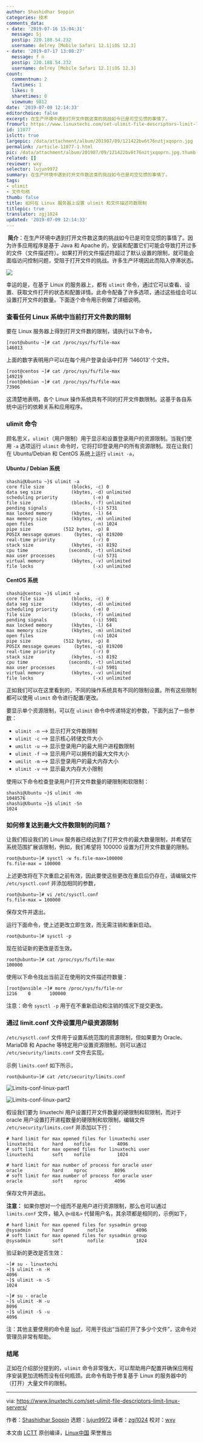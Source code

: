 ```yaml
---
author: Shashidhar Soppin
categories: 技术
comments_data:
- date: '2019-07-16 15:04:31'
  message: Sj
  postip: 220.188.54.232
  username: delrey [Mobile Safari 12.1|iOS 12.3]
- date: '2019-07-17 13:08:27'
  message: f n
  postip: 220.188.54.232
  username: delrey [Mobile Safari 12.1|iOS 12.3]
count:
  commentnum: 2
  favtimes: 1
  likes: 0
  sharetimes: 0
  viewnum: 9812
date: '2019-07-09 12:14:33'
editorchoice: false
excerpt: 在生产环境中遇到打开文件数这类的挑战如今已是司空见惯的事情了。
fromurl: https://www.linuxtechi.com/set-ulimit-file-descriptors-limit-linux-servers/
id: 11077
islctt: true
largepic: /data/attachment/album/201907/09/121422bv6t76nztjxqoprn.jpg
permalink: /article-11077-1.html
pic: /data/attachment/album/201907/09/121422bv6t76nztjxqoprn.jpg.thumb.jpg
related: []
reviewer: wxy
selector: lujun9972
summary: 在生产环境中遇到打开文件数这类的挑战如今已是司空见惯的事情了。
tags:
- ulimit
- 文件句柄
thumb: false
title: 如何在 Linux 服务器上设置 ulimit 和文件描述符数限制
titlepic: true
translator: zgj1024
updated: '2019-07-09 12:14:33'
---
```


 **简介**：在生产环境中遇到打开文件数这类的挑战如今已是司空见惯的事情了。因为许多应用程序是基于 Java 和 Apache 的，安装和配置它们可能会导致打开过多的文件（文件描述符）。如果打开的文件描述符超过了默认设置的限制，就可能会面临访问控制问题，受阻于打开文件的挑战。许多生产环境因此而陷入停滞状态。


![](/data/attachment/album/201907/09/121422bv6t76nztjxqoprn.jpg)


幸运的是，在基于 Linux 的服务器上，都有 `ulimit` 命令，通过它可以查看、设置、获取文件打开的状态和配置详情。此命令配备了许多选项，通过这些组合可以设置打开文件的数量。下面逐个命令用示例做了详细说明。


### 查看任何 Linux 系统中当前打开文件数的限制


要在 Linux 服务器上得到打开文件数的限制，请执行以下命令，



```
[root@ubuntu ~]# cat /proc/sys/fs/file-max
146013
```

上面的数字表明用户可以在每个用户登录会话中打开 ‘146013’ 个文件。



```
[root@centos ~]# cat /proc/sys/fs/file-max
149219
[root@debian ~]# cat /proc/sys/fs/file-max
73906
```

这清楚地表明，各个 Linux 操作系统具有不同的打开文件数限制。这基于各自系统中运行的依赖关系和应用程序。


### ulimit 命令


顾名思义，`ulimit`（用户限制）用于显示和设置登录用户的资源限制。当我们使用 `-a` 选项运行 `ulimit` 命令时，它将打印登录用户的所有资源限制。现在让我们在 Ubuntu/Debian 和 CentOS 系统上运行 `ulimit -a`，


#### Ubuntu / Debian 系统



```
shashi@Ubuntu ~}$ ulimit -a
core file size          (blocks, -c) 0
data seg size           (kbytes, -d) unlimited
scheduling priority             (-e) 0
file size               (blocks, -f) unlimited
pending signals                 (-i) 5731
max locked memory       (kbytes, -l) 64
max memory size         (kbytes, -m) unlimited
open files                      (-n) 1024      
pipe size            (512 bytes, -p) 8
POSIX message queues     (bytes, -q) 819200
real-time priority              (-r) 0
stack size              (kbytes, -s) 8192
cpu time               (seconds, -t) unlimited
max user processes              (-u) 5731
virtual memory          (kbytes, -v) unlimited
file locks                      (-x) unlimited
```

#### CentOS 系统



```
shashi@centos ~}$ ulimit -a
core file size          (blocks, -c) 0
data seg size           (kbytes, -d) unlimited
scheduling priority             (-e) 0
file size               (blocks, -f) unlimited
pending signals                 (-i) 5901
max locked memory       (kbytes, -l) 64
max memory size         (kbytes, -m) unlimited
open files                      (-n) 1024
pipe size            (512 bytes, -p) 8
POSIX message queues     (bytes, -q) 819200
real-time priority              (-r) 0
stack size              (kbytes, -s) 8192
cpu time               (seconds, -t) unlimited
max user processes              (-u) 5901
virtual memory          (kbytes, -v) unlimited
file locks                      (-x) unlimited
```

正如我们可以在这里看到的，不同的操作系统具有不同的限制设置。所有这些限制都可以使用 `ulimit` 命令进行配置/更改。


要显示单个资源限制，可以在 `ulimit` 命令中传递特定的参数，下面列出了一些参数：


* `ulimit -n` –> 显示打开文件数限制
* `ulimit -c` –> 显示核心转储文件大小
* `umilit -u` –> 显示登录用户的最大用户进程数限制
* `ulimit -f` –> 显示用户可以拥有的最大文件大小
* `umilit -m` –> 显示登录用户的最大内存大小
* `ulimit -v` –> 显示最大内存大小限制


使用以下命令检查登录用户打开文件数量的硬限制和软限制：



```
shashi@Ubuntu ~}$ ulimit -Hn
1048576
shashi@Ubuntu ~}$ ulimit -Sn
1024
```

### 如何修复达到最大文件数限制的问题？


让我们假设我们的 Linux 服务器已经达到了打开文件的最大数量限制，并希望在系统范围扩展该限制，例如，我们希望将 100000 设置为打开文件数量的限制。



```
root@ubuntu~]# sysctl -w fs.file-max=100000
fs.file-max = 100000
```

上述更改将在下次重启之前有效，因此要使这些更改在重启后仍存在，请编辑文件 `/etc/sysctl.conf` 并添加相同的参数，



```
root@ubuntu~]# vi /etc/sysctl.conf
fs.file-max = 100000
```

保存文件并退出。


运行下面命令，使上述更改立即生效，而无需注销和重新启动。



```
root@ubuntu~]# sysctl -p
```

现在验证新的更改是否生效。



```
root@ubuntu~]# cat /proc/sys/fs/file-max
100000
```

使用以下命令找出当前正在使用的文件描述符数量：



```
[root@ansible ~]# more /proc/sys/fs/file-nr
1216    0       100000
```

注意：命令 `sysctl -p` 用于在不重新启动和注销的情况下提交更改。


### 通过 limit.conf 文件设置用户级资源限制


`/etc/sysctl.conf` 文件用于设置系统范围的资源限制，但如果要为 Oracle、MariaDB 和 Apache 等特定用户设置资源限制，则可以通过 `/etc/security/limits.conf` 文件去实现。


示例 `limits.conf` 如下所示，



```
root@ubuntu~]# cat /etc/security/limits.conf
```

![Limits-conf-linux-part1](/data/attachment/album/201907/09/121436ghw4hqgdlgbdqqdn.jpg)


![Limits-conf-linux-part2](/data/attachment/album/201907/09/121436qkczc2cx2gd2sqc4.jpg)


假设我们要为 linuxtechi 用户设置打开文件数量的硬限制和软限制，而对于 oracle 用户设置打开进程数量的硬限制和软限制，编辑文件 `/etc/security/limits.conf` 并添加以下行：



```
# hard limit for max opened files for linuxtechi user
linuxtechi       hard    nofile          4096
# soft limit for max opened files for linuxtechi user
linuxtechi       soft    nofile          1024

# hard limit for max number of process for oracle user
oracle           hard    nproc          8096
# soft limit for max number of process for oracle user
oracle           soft    nproc          4096
```

保存文件并退出。


**注意：** 如果你想对一个组而不是用户进行资源限制，那么也可以通过 `limits.conf` 文件，输入 `@<组名>` 代替用户名，其余项都是相同的，示例如下，



```
# hard limit for max opened files for sysadmin group
@sysadmin        hard         nofile            4096 
# soft limit for max opened files for sysadmin group
@sysadmin        soft         nofile            1024
```

验证新的更改是否生效：



```
~]# su - linuxtechi
~]$ ulimit -n -H
4096
~]$ ulimit -n -S
1024

~]# su - oracle
~]$ ulimit -H -u
8096
~]$ ulimit -S -u
4096
```

注：其他主要使用的命令是 [lsof](https://www.linuxtechi.com/lsof-command-examples-linux-geeks/)，可用于找出“当前打开了多少个文件”，这命令对管理员非常有帮助。


### 结尾


正如在介绍部分提到的，`ulimit` 命令非常强大，可以帮助用户配置并确保应用程序安装更加流畅而没有任何瓶颈。此命令有助于修复基于 Linux 的服务器中的（打开）大量文件的限制。




---


via: <https://www.linuxtechi.com/set-ulimit-file-descriptors-limit-linux-servers/>


作者：[Shashidhar Soppin](https://www.linuxtechi.com/author/shashidhar/) 选题：[lujun9972](https://github.com/lujun9972) 译者：[zgj1024](https://github.com/zgj1024) 校对：[wxy](https://github.com/wxy)


本文由 [LCTT](https://github.com/LCTT/TranslateProject) 原创编译，[Linux中国](https://linux.cn/) 荣誉推出